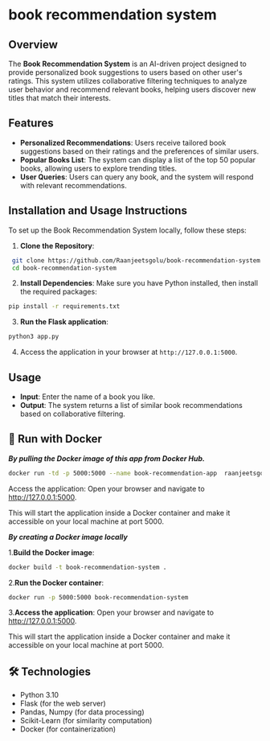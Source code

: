 # book recommendation system

## Overview

The **Book Recommendation System** is an AI-driven project designed to provide personalized book suggestions to users based on other user's  ratings. This system utilizes collaborative filtering techniques to analyze user behavior and recommend relevant books, helping users discover new titles that match their interests.

## Features

- **Personalized Recommendations**: Users receive tailored book suggestions based on their ratings and the preferences of similar users.
- **Popular Books List**: The system can display a list of the top 50 popular books, allowing users to explore trending titles.
- **User Queries**: Users can query any book, and the system will respond with relevant recommendations.

## Installation and Usage Instructions

To set up the Book Recommendation System locally, follow these steps:

1. **Clone the Repository**:
```bash
 git clone https://github.com/Raanjeetsgolu/book-recommendation-system.git
 cd book-recommendation-system
```

2. **Install Dependencies**:
Make sure you have Python installed, then install the required packages:

```bash
pip install -r requirements.txt
```
3. **Run the Flask application**:
```bash
python3 app.py
```

4. Access the application in your browser at `http://127.0.0.1:5000`.

## Usage

- **Input**: Enter the name of a book you like.
- **Output**: The system returns a list of similar book recommendations based on collaborative filtering.

## 🐳 Run with Docker

***By pulling the Docker image of this app from Docker Hub.***
```bash
docker run -td -p 5000:5000 --name book-recommendation-app  raanjeetsgolu/book-recommendation-app:3.0-1
```
Access the application: Open your browser and navigate to http://127.0.0.1:5000.

This will start the application inside a Docker container and make it accessible on your local machine at port 5000.

***By creating a Docker image locally***

1.**Build the Docker image**:
```bash
docker build -t book-recommendation-system .
  ```
2.**Run the Docker container**:
   ```bash
   docker run -p 5000:5000 book-recommendation-system
   ```
3.**Access the application**:
 Open your browser and navigate to http://127.0.0.1:5000.

This will start the application inside a Docker container and make it accessible on your local machine at port 5000.

## 🛠 Technologies

+ Python 3.10
+ Flask (for the web server)
+ Pandas, Numpy (for data processing)
+ Scikit-Learn (for similarity computation)
+ Docker (for containerization)
